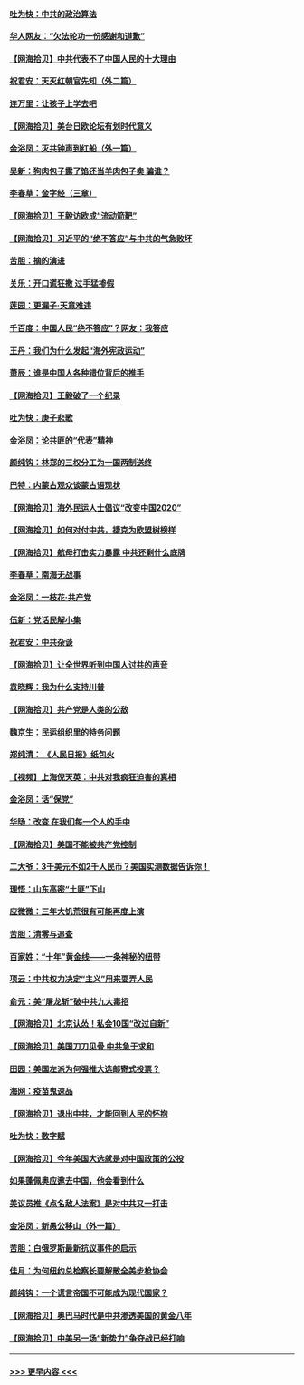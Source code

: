#### [吐为快：中共的政治算法](../pages/nsc993/n12390506.md?t=09091902) 
#### [华人网友：“欠法轮功一份感谢和道歉”](../pages/nsc993/n12390098.md?t=09091902) 
#### [【网海拾贝】中共代表不了中国人民的十大理由](../pages/nsc993/n12388155.md?t=09091902) 
#### [祝君安：天灭红朝官先知（外二篇）](../pages/nsc993/n12387957.md?t=09091902) 
#### [连万里：让孩子上学去吧](../pages/nsc993/n12385309.md?t=09091902) 
#### [【网海拾贝】美台日欧论坛有划时代意义](../pages/nsc993/n12385232.md?t=09091902) 
#### [金浴凤：灭共钟声到红船（外一篇）](../pages/nsc993/n12385154.md?t=09091902) 
#### [吴新：狗肉包子露了馅还当羊肉包子卖 骗谁？](../pages/nsc993/n12385133.md?t=09091902) 
#### [李春草：金字经（三章）](../pages/nsc993/n12383691.md?t=09091902) 
#### [【网海拾贝】王毅访欧成“流动箭靶”](../pages/nsc993/n12383338.md?t=09091902) 
#### [【网海拾贝】习近平的“绝不答应”与中共的气急败坏](../pages/nsc993/n12382819.md?t=09091902) 
#### [苦胆：摘的演进](../pages/nsc993/n12382619.md?t=09091902) 
#### [关乐：开口谎狂撒 过手猛掺假](../pages/nsc993/n12382604.md?t=09091902) 
#### [莲园：更漏子‧天意难违](../pages/nsc993/n12382598.md?t=09091902) 
#### [千百度：中国人民“绝不答应”？网友：我答应](../pages/nsc993/n12382024.md?t=09091902) 
#### [王丹：我们为什么发起“海外宪政运动”](../pages/nsc993/n12380286.md?t=09091902) 
#### [萧辰：谁是中国人各种错位背后的推手](../pages/nsc993/n12379800.md?t=09091902) 
#### [【网海拾贝】王毅破了一个纪录](../pages/nsc993/n12379251.md?t=09091902) 
#### [吐为快：庚子悲歌](../pages/nsc993/n12378821.md?t=09091902) 
#### [金浴凤：论共匪的“代表”精神](../pages/nsc993/n12377546.md?t=09091902) 
#### [颜纯钩：林郑的三权分工为一国两制送终](../pages/nsc993/n12377306.md?t=09091902) 
#### [巴特：内蒙古观众谈蒙古语现状](../pages/nsc993/n12376923.md?t=09091902) 
#### [【网海拾贝】海外民运人士倡议“改变中国2020”](../pages/nsc993/n12376682.md?t=09091902) 
#### [【网海拾贝】如何对付中共，捷克为欧盟树榜样](../pages/nsc993/n12374209.md?t=09091902) 
#### [【网海拾贝】航母打击实力暴露 中共还剩什么底牌](../pages/nsc993/n12371825.md?t=09091902) 
#### [李春草：南海无战事](../pages/nsc993/n12371159.md?t=09091902) 
#### [金浴凤：一枝花·共产党](../pages/nsc993/n12368757.md?t=09091902) 
#### [伍新：党话民解小集](../pages/nsc993/n12366907.md?t=09091902) 
#### [祝君安：中共杂谈](../pages/nsc993/n12366076.md?t=09091902) 
#### [【网海拾贝】让全世界听到中国人讨共的声音](../pages/nsc993/n12365569.md?t=09091902) 
#### [袁晓辉：我为什么支持川普](../pages/nsc993/n12362670.md?t=09091902) 
#### [【网海拾贝】共产党是人类的公敌](../pages/nsc993/n12363182.md?t=09091902) 
#### [魏京生：民运组织里的特务问题](../pages/nsc993/n12363010.md?t=09091902) 
#### [郑纯清： 《人民日报》纸包火](../pages/nsc993/n12362706.md?t=09091902) 
#### [【视频】上海倪天英：中共对我疯狂迫害的真相](../pages/nsc993/n12356341.md?t=09091902) 
#### [金浴凤：话“保党”](../pages/nsc993/n12361867.md?t=09091902) 
#### [华旸：改变 在我们每一个人的手中](../pages/nsc993/n12361774.md?t=09091902) 
#### [【网海拾贝】美国不能被共产党控制](../pages/nsc993/n12360271.md?t=09091902) 
#### [二大爷：3千美元不如2千人民币？美国实测数据告诉你！](../pages/nsc993/n12358563.md?t=09091902) 
#### [理悟：山东高密“土匪”下山](../pages/nsc993/n12358535.md?t=09091902) 
#### [应微微：三年大饥荒很有可能再度上演](../pages/nsc993/n12358523.md?t=09091902) 
#### [苦胆：清零与追查](../pages/nsc993/n12358501.md?t=09091902) 
#### [百家姓：“十年”黄金线——一条神秘的纽带](../pages/nsc993/n12358319.md?t=09091902) 
#### [项云：中共权力决定“主义”用来耍弄人民](../pages/nsc993/n12358172.md?t=09091902) 
#### [俞元：美“屠龙斩”破中共九大毒招](../pages/nsc993/n12357822.md?t=09091902) 
#### [【网海拾贝】北京认怂！私会10国“改过自新”](../pages/nsc993/n12357784.md?t=09091902) 
#### [【网海拾贝】美国刀刀见骨 中共急于求和](../pages/nsc993/n12355511.md?t=09091902) 
#### [田园：美国左派为何强推大选邮寄式投票？](../pages/nsc993/n12352963.md?t=09091902) 
#### [海网：疫苗鬼速品](../pages/nsc993/n12354438.md?t=09091902) 
#### [【网海拾贝】退出中共，才能回到人民的怀抱](../pages/nsc993/n12352634.md?t=09091902) 
#### [吐为快：数字赋](../pages/nsc993/n12352317.md?t=09091902) 
#### [【网海拾贝】今年美国大选就是对中国政策的公投](../pages/nsc993/n12350973.md?t=09091902) 
#### [如果蓬佩奥应邀去中国，他会看到什么](../pages/nsc993/n12350945.md?t=09091902) 
#### [美议员推《点名敌人法案》是对中共又一打击](../pages/nsc993/n12350765.md?t=09091902) 
#### [金浴凤：新愚公移山（外一篇）](../pages/nsc993/n12350253.md?t=09091902) 
#### [苦胆：白俄罗斯最新抗议事件的启示](../pages/nsc993/n12349989.md?t=09091902) 
#### [佳月：为何纽约总检察长要解散全美步枪协会](../pages/nsc993/n12349939.md?t=09091902) 
#### [颜纯钩：一个谎言帝国不可能成为现代国家？](../pages/nsc993/n12349898.md?t=09091902) 
#### [【网海拾贝】奥巴马时代是中共渗透美国的黄金八年](../pages/nsc993/n12349284.md?t=09091902) 
#### [【网海拾贝】中美另一场“新势力”争夺战已经打响](../pages/nsc993/n12346998.md?t=09091902) 

----
#### [ >>> 更早内容 <<< ](../indexes/nsc993-earlier.md)
